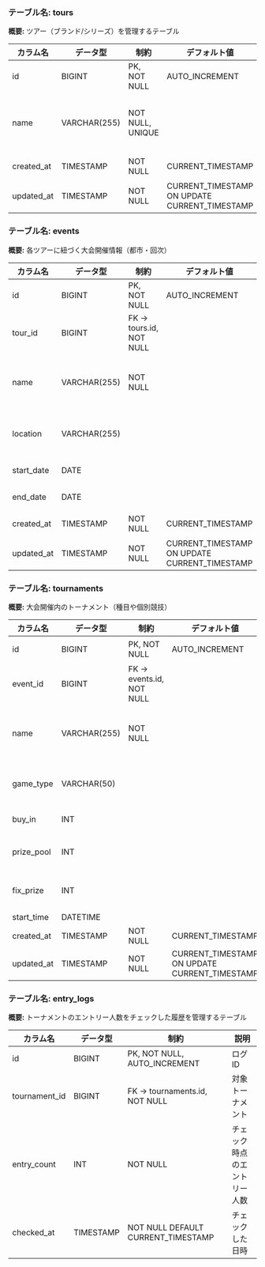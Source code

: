 ### テーブル名: tours

**概要:** ツアー（ブランド/シリーズ）を管理するテーブル

| カラム名   | データ型       | 制約           | デフォルト値 | 説明              |
|------------|----------------|----------------|--------------|-------------------|
| id         | BIGINT         | PK, NOT NULL   | AUTO_INCREMENT | ツアーID         |
| name       | VARCHAR(255)   | NOT NULL, UNIQUE |              | ツアー名 (例: JOPT, 戦国) |
| created_at | TIMESTAMP      | NOT NULL       | CURRENT_TIMESTAMP | 作成日時 |
| updated_at | TIMESTAMP      | NOT NULL       | CURRENT_TIMESTAMP ON UPDATE CURRENT_TIMESTAMP | 更新日時 |

### テーブル名: events

**概要:** 各ツアーに紐づく大会開催情報（都市・回次）

| カラム名   | データ型       | 制約                       | デフォルト値 | 説明                          |
|------------|----------------|----------------------------|--------------|-------------------------------|
| id         | BIGINT         | PK, NOT NULL               | AUTO_INCREMENT | 大会開催ID                  |
| tour_id    | BIGINT         | FK → tours.id, NOT NULL    |              | 紐づくツアーID               |
| name       | VARCHAR(255)   | NOT NULL                   |              | 大会名 (例: JOPT Tokyo #3)   |
| location   | VARCHAR(255)   |                            |              | 開催都市 (例: Tokyo, Osaka)  |
| start_date | DATE           |                            |              | 開催開始日                   |
| end_date   | DATE           |                            |              | 開催終了日                   |
| created_at | TIMESTAMP      | NOT NULL                   | CURRENT_TIMESTAMP | 作成日時                 |
| updated_at | TIMESTAMP      | NOT NULL                   | CURRENT_TIMESTAMP ON UPDATE CURRENT_TIMESTAMP | 更新日時 |

### テーブル名: tournaments

**概要:** 大会開催内のトーナメント（種目や個別競技）

| カラム名   | データ型       | 制約                       | デフォルト値 | 説明                      |
|------------|----------------|----------------------------|--------------|---------------------------|
| id         | BIGINT         | PK, NOT NULL               | AUTO_INCREMENT | トーナメントID           |
| event_id   | BIGINT         | FK → events.id, NOT NULL   |              | 紐づく大会開催ID          |
| name       | VARCHAR(255)   | NOT NULL                   |              | トーナメント名 (例: MegaStack, Main Event) |
| game_type  | VARCHAR(50)    |                            |              | 種別 (例: NLH, PLO, Mix, Short Deck) |
| buy_in     | INT            |                            |              | バイイン額 (円)           |
| prize_pool | INT            |                            |              | プライズプール合計 (円)   |
| fix_prize  | INT            |                            |              | プライズプール合計 (円)   |
| start_time | DATETIME       |                            |              | 開始日時                  |
| created_at | TIMESTAMP      | NOT NULL                   | CURRENT_TIMESTAMP | 作成日時               |
| updated_at | TIMESTAMP      | NOT NULL                   | CURRENT_TIMESTAMP ON UPDATE CURRENT_TIMESTAMP | 更新日時 |

### テーブル名: entry_logs

**概要:** トーナメントのエントリー人数をチェックした履歴を管理するテーブル

| カラム名       | データ型     | 制約                       | 説明                                |
|----------------|--------------|----------------------------|-------------------------------------|
| id             | BIGINT       | PK, NOT NULL, AUTO_INCREMENT | ログID                             |
| tournament_id  | BIGINT       | FK → tournaments.id, NOT NULL | 対象トーナメント                  |
| entry_count    | INT          | NOT NULL                   | チェック時点のエントリー人数        |
| checked_at     | TIMESTAMP    | NOT NULL DEFAULT CURRENT_TIMESTAMP | チェックした日時             |
